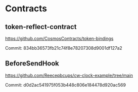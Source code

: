 # Contracts

## token-reflect-contract

<https://github.com/CosmosContracts/token-bindings>

Commit: 834bb36573fb21c74f8e78207308d9001df127a2

<!-- TODO: remove this and make its own? (Sudo::BeforeSendHook to match osmosis) -->
## BeforeSendHook

<https://github.com/Reecepbcups/cw-clock-example/tree/main>

Commit: d0d2ac541975f053b448c806e184478d920ac569